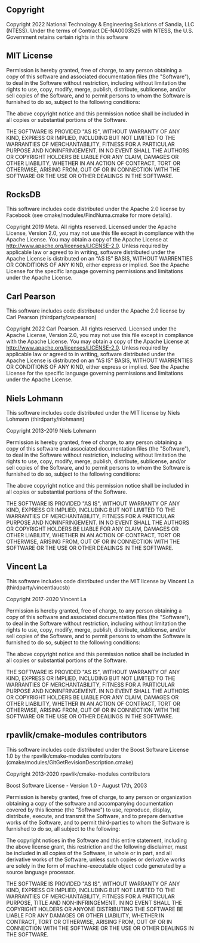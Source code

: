 ## Copyright

Copyright 2022 National Technology & Engineering Solutions of Sandia, LLC (NTESS). Under the terms of Contract DE-NA0003525 with NTESS, the U.S. Government retains certain rights in this software

## MIT License

Permission is hereby granted, free of charge, to any person obtaining a copy
of this software and associated documentation files (the "Software"), to deal
in the Software without restriction, including without limitation the rights
to use, copy, modify, merge, publish, distribute, sublicense, and/or sell
copies of the Software, and to permit persons to whom the Software is
furnished to do so, subject to the following conditions:

The above copyright notice and this permission notice shall be included in all
copies or substantial portions of the Software.

THE SOFTWARE IS PROVIDED "AS IS", WITHOUT WARRANTY OF ANY KIND, EXPRESS OR
IMPLIED, INCLUDING BUT NOT LIMITED TO THE WARRANTIES OF MERCHANTABILITY,
FITNESS FOR A PARTICULAR PURPOSE AND NONINFRINGEMENT. IN NO EVENT SHALL THE
AUTHORS OR COPYRIGHT HOLDERS BE LIABLE FOR ANY CLAIM, DAMAGES OR OTHER
LIABILITY, WHETHER IN AN ACTION OF CONTRACT, TORT OR OTHERWISE, ARISING FROM,
OUT OF OR IN CONNECTION WITH THE SOFTWARE OR THE USE OR OTHER DEALINGS IN THE
SOFTWARE.

## RocksDB
This software includes code distributed under the Apache 2.0 license by Facebook (see cmake/modules/FindNuma.cmake for more details).

Copyright 2019 Meta.  All rights reserved.  Licensed under the Apache License, Version 2.0, you may not use this file except in compliance with the Apache License.  You may obtain a copy of the Apache License at http://www.apache.org/licenses/LICENSE-2.0.  Unless required by applicable law or agreed to in writing, software distributed under the Apache License is distributed on an “AS IS” BASIS, WITHOUT WARRENTIES OR CONDITIONS OF ANY KIND, either express or implied.  See the Apache License for the specific language governing permissions and limitations under the Apache License.

## Carl Pearson
This software includes code distributed under the Apache 2.0 license by Carl Pearson (thirdparty/cwpearson)

Copyright 2022 Carl Pearson.  All rights reserved.  Licensed under the Apache License, Version 2.0, you may not use this file except in compliance with the Apache License.  You may obtain a copy of the Apache License at http://www.apache.org/licenses/LICENSE-2.0.  Unless required by applicable law or agreed to in writing, software distributed under the Apache License is distributed on an “AS IS” BASIS, WITHOUT WARRENTIES OR CONDITIONS OF ANY KIND, either express or implied.  See the Apache License for the specific language governing permissions and limitations under the Apache License.

## Niels Lohmann
This software includes code distributed under the MIT license by Niels Lohmann (thirdparty/nlohmann)

Copyright 2013-2019 Niels Lohmann

Permission is hereby granted, free of charge, to any person obtaining a copy of this software and associated documentation files (the "Software"), to deal in the Software without restriction, including without limitation the rights to use, copy, modify, merge, publish, distribute, sublicense, and/or sell copies of the Software, and to permit persons to whom the Software is furnished to do so, subject to the following conditions:

The above copyright notice and this permission notice shall be included in all copies or substantial portions of the Software.

THE SOFTWARE IS PROVIDED "AS IS", WITHOUT WARRANTY OF ANY KIND, EXPRESS OR IMPLIED, INCLUDING BUT NOT LIMITED TO THE WARRANTIES OF MERCHANTABILITY, FITNESS FOR A PARTICULAR PURPOSE AND NONINFRINGEMENT. IN NO EVENT SHALL THE AUTHORS OR COPYRIGHT HOLDERS BE LIABLE FOR ANY CLAIM, DAMAGES OR OTHER LIABILITY, WHETHER IN AN ACTION OF CONTRACT, TORT OR OTHERWISE, ARISING FROM, OUT OF OR IN CONNECTION WITH THE SOFTWARE OR THE USE OR OTHER DEALINGS IN THE SOFTWARE.

## Vincent La
This software includes code distributed under the MIT license by Vincent La (thirdparty/vincentlaucsb)

Copyright 2017-2020 Vincent La

Permission is hereby granted, free of charge, to any person obtaining a copy of this software and associated documentation files (the "Software"), to deal in the Software without restriction, including without limitation the rights to use, copy, modify, merge, publish, distribute, sublicense, and/or sell copies of the Software, and to permit persons to whom the Software is furnished to do so, subject to the following conditions:

The above copyright notice and this permission notice shall be included in all copies or substantial portions of the Software.

THE SOFTWARE IS PROVIDED "AS IS", WITHOUT WARRANTY OF ANY KIND, EXPRESS OR IMPLIED, INCLUDING BUT NOT LIMITED TO THE WARRANTIES OF MERCHANTABILITY, FITNESS FOR A PARTICULAR PURPOSE AND NONINFRINGEMENT. IN NO EVENT SHALL THE AUTHORS OR COPYRIGHT HOLDERS BE LIABLE FOR ANY CLAIM, DAMAGES OR OTHER LIABILITY, WHETHER IN AN ACTION OF CONTRACT, TORT OR OTHERWISE, ARISING FROM, OUT OF OR IN CONNECTION WITH THE SOFTWARE OR THE USE OR OTHER DEALINGS IN THE SOFTWARE.

## rpavlik/cmake-modules contributors
This software includes code distributed under the Boost Software License 1.0 by the rpavlik/cmake-modules contributors (cmake/modules/GitGetRevisionDescription.cmake)

Copyright 2013-2020 rpavlik/cmake-modules contributors

Boost Software License - Version 1.0 - August 17th, 2003

Permission is hereby granted, free of charge, to any person or organization
obtaining a copy of the software and accompanying documentation covered by
this license (the "Software") to use, reproduce, display, distribute, execute,
and transmit the Software, and to prepare derivative works of the Software,
and to permit third-parties to whom the Software is furnished to do so, all
subject to the following:

The copyright notices in the Software and this entire statement, including
the above license grant, this restriction and the following disclaimer, must
be included in all copies of the Software, in whole or in part, and all derivative
works of the Software, unless such copies or derivative works are solely in
the form of machine-executable object code generated by a source language
processor.

THE SOFTWARE IS PROVIDED "AS IS", WITHOUT WARRANTY OF ANY KIND, EXPRESS OR
IMPLIED, INCLUDING BUT NOT LIMITED TO THE WARRANTIES OF MERCHANTABILITY, FITNESS
FOR A PARTICULAR PURPOSE, TITLE AND NON-INFRINGEMENT. IN NO EVENT SHALL THE
COPYRIGHT HOLDERS OR ANYONE DISTRIBUTING THE SOFTWARE BE LIABLE FOR ANY DAMAGES
OR OTHER LIABILITY, WHETHER IN CONTRACT, TORT OR OTHERWISE, ARISING FROM,
OUT OF OR IN CONNECTION WITH THE SOFTWARE OR THE USE OR OTHER DEALINGS IN
THE SOFTWARE.